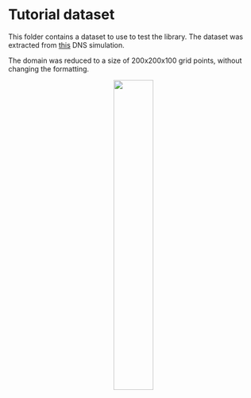 # Tutorial dataset

This folder contains a dataset to use to test the library. The dataset was extracted from [this](https://blastnet.github.io/jung2021.html) DNS simulation. 

The domain was reduced to a size of 200x200x100 grid points, without changing the formatting.

<p align="center">
  <img src="[https://github.com/LorenzoPiu/Images/blob/main/Logo-0.0.8.png](https://github.com/LorenzoPiu/Images/blob/main/Subdomain2.png" width="40%">
</p>
